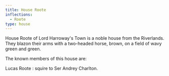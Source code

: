 ```yaml
---
title: House Roote
inflections:
  - Roote
type: house
---
```


House Roote of Lord Harroway's Town is a noble house from the Riverlands. They blazon their arms with a two-headed horse, brown, on a field of wavy green and green.

The known members of this house are:

Lucas Roote : squire to Ser Andrey Charlton.


